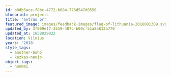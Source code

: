 ```yaml
---
id: b0db5ace-f8bc-4772-b684-776d547d0556
blueprint: projects
title: 'antras pr'
featured_image: images/feedback-images/flag-of-lithuania-2016081309.svg
updated_by: 3f009ef7-3519-487c-b09c-51a8a812a770
updated_at: 1658929022
location: Vilnius
years: '2018'
style_tags:
  - another-boho
  - kazkas-naujo
object_tags:
  - nuomai
---
```

